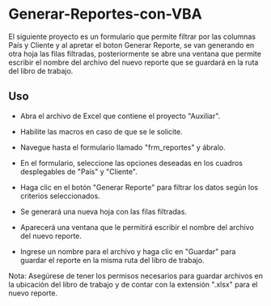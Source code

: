 # Generar-Reportes-con-VBA
El siguiente proyecto es un formulario que permite filtrar por las columnas País y Cliente y al apretar el boton Generar Reporte, se van generando en otra hoja las filas filtradas, posteriormente se abre una ventana que permite escribir el nombre del archivo del nuevo reporte que se guardará en la ruta del libro de trabajo.

## Uso
- Abra el archivo de Excel que contiene el proyecto "Auxiliar".

- Habilite las macros en caso de que se le solicite.

- Navegue hasta el formulario llamado "frm_reportes" y ábralo.

- En el formulario, seleccione las opciones deseadas en los cuadros desplegables de "País" y "Cliente".

- Haga clic en el botón "Generar Reporte" para filtrar los datos según los criterios seleccionados.

- Se generará una nueva hoja con las filas filtradas.

- Aparecerá una ventana que le permitirá escribir el nombre del archivo del nuevo reporte.

- Ingrese un nombre para el archivo y haga clic en "Guardar" para guardar el reporte en la misma ruta del libro de trabajo.

Nota: Asegúrese de tener los permisos necesarios para guardar archivos en la ubicación del libro de trabajo y de contar con la extensión ".xlsx" para el nuevo reporte.
